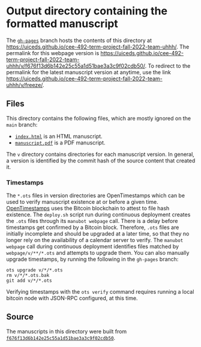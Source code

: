 # Output directory containing the formatted manuscript

The [`gh-pages`](https://github.com/uiceds/cee-492-term-project-fall-2022-team-uhhh/tree/gh-pages) branch hosts the contents of this directory at <https://uiceds.github.io/cee-492-term-project-fall-2022-team-uhhh/>.
The permalink for this webpage version is <https://uiceds.github.io/cee-492-term-project-fall-2022-team-uhhh/v/f676f13d6b142e25c55a1d51bae3a3c9f02cdb50/>.
To redirect to the permalink for the latest manuscript version at anytime, use the link <https://uiceds.github.io/cee-492-term-project-fall-2022-team-uhhh/v/freeze/>.

## Files

This directory contains the following files, which are mostly ignored on the `main` branch:

+ [`index.html`](index.html) is an HTML manuscript.
+ [`manuscript.pdf`](manuscript.pdf) is a PDF manuscript.

The `v` directory contains directories for each manuscript version.
In general, a version is identified by the commit hash of the source content that created it.

### Timestamps

The `*.ots` files in version directories are OpenTimestamps which can be used to verify manuscript existence at or before a given time.
[OpenTimestamps](https://opentimestamps.org/) uses the Bitcoin blockchain to attest to file hash existence.
The `deploy.sh` script run during continuous deployment creates the `.ots` files through its `manubot webpage` call.
There is a delay before timestamps get confirmed by a Bitcoin block.
Therefore, `.ots` files are initially incomplete and should be upgraded at a later time, so that they no longer rely on the availability of a calendar server to verify.
The `manubot webpage` call during continuous deployment identifies files matched by `webpage/v/**/*.ots` and attempts to upgrade them.
You can also manually upgrade timestamps, by running the following in the `gh-pages` branch:

```shell
ots upgrade v/*/*.ots
rm v/*/*.ots.bak
git add v/*/*.ots
```

Verifying timestamps with the `ots verify` command requires running a local bitcoin node with JSON-RPC configured, at this time.

## Source

The manuscripts in this directory were built from
[`f676f13d6b142e25c55a1d51bae3a3c9f02cdb50`](https://github.com/uiceds/cee-492-term-project-fall-2022-team-uhhh/commit/f676f13d6b142e25c55a1d51bae3a3c9f02cdb50).

